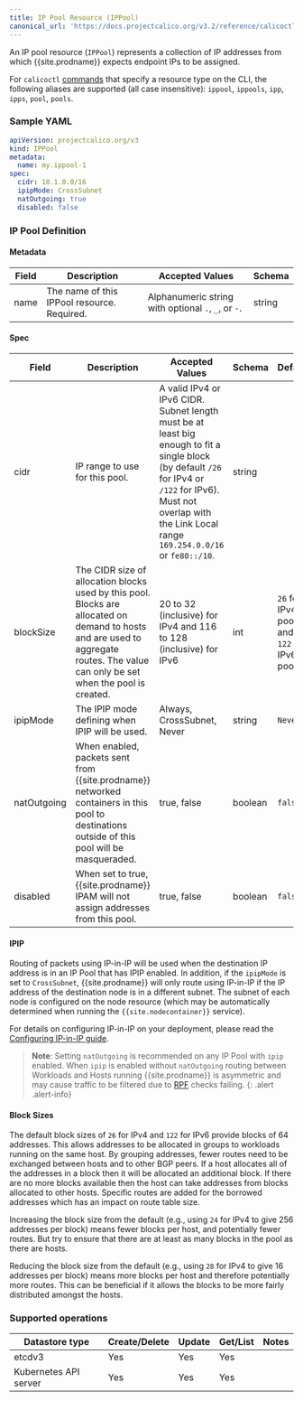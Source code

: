 ```yaml
---
title: IP Pool Resource (IPPool)
canonical_url: 'https://docs.projectcalico.org/v3.2/reference/calicoctl/resources/ippool'
---
```


An IP pool resource (`IPPool`) represents a collection of IP addresses from which {{site.prodname}} expects
endpoint IPs to be assigned.

For `calicoctl` [commands]({{site.baseurl}}/{{page.version}}/reference/calicoctl/commands/) that specify a resource type on the CLI, the following
aliases are supported (all case insensitive): `ippool`, `ippools`, `ipp`, `ipps`, `pool`, `pools`.

### Sample YAML

```yaml
apiVersion: projectcalico.org/v3
kind: IPPool
metadata:
  name: my.ippool-1
spec:
  cidr: 10.1.0.0/16
  ipipMode: CrossSubnet
  natOutgoing: true
  disabled: false
```

### IP Pool Definition

#### Metadata

| Field       | Description                 | Accepted Values   | Schema |
|-------------|-----------------------------|-------------------|--------|
| name     |  The name of this IPPool resource. Required. | Alphanumeric string with optional `.`, `_`, or `-`. | string |

#### Spec

| Field       | Description                 | Accepted Values   | Schema | Default    |
|-------------|-----------------------------|-------------------|--------|------------|
| cidr     | IP range to use for this pool.  | A valid IPv4 or IPv6 CIDR. Subnet length must be at least big enough to fit a single block (by default `/26` for IPv4 or `/122` for IPv6). Must not overlap with the Link Local range `169.254.0.0/16` or `fe80::/10`. | string | |
| blockSize | The CIDR size of allocation blocks used by this pool. Blocks are allocated on demand to hosts and are used to aggregate routes. The value can only be set when the pool is created. | 20 to 32 (inclusive) for IPv4 and 116 to 128 (inclusive) for IPv6 | int| `26` for IPv4 pools and `122` for IPv6 pools. |
| ipipMode | The IPIP mode defining when IPIP will be used. | Always, CrossSubnet, Never | string| `Never` |
| natOutgoing | When enabled, packets sent from {{site.prodname}} networked containers in this pool to destinations outside of this pool will be masqueraded. | true, false | boolean | `false` |
| disabled | When set to true, {{site.prodname}} IPAM will not assign addresses from this pool. | true, false | boolean | `false` |

#### IPIP
Routing of packets using IP-in-IP will be used when the destination IP address
is in an IP Pool that has IPIP enabled.  In addition, if the `ipipMode` is set to `CrossSubnet`,
{{site.prodname}} will only route using IP-in-IP if the IP address of the destination node is in a different
subnet. The subnet of each node is configured on the node resource (which may be automatically 
determined when running the `{{site.nodecontainer}}` service).

For details on configuring IP-in-IP on your deployment, please read the
[Configuring IP-in-IP guide]({{site.baseurl}}/{{page.version}}/usage/configuration/ip-in-ip).


> **Note**: Setting `natOutgoing` is recommended on any IP Pool with `ipip` enabled.
When `ipip` is enabled without `natOutgoing` routing between Workloads and
Hosts running {{site.prodname}} is asymmetric and may cause traffic to be filtered due to
[RPF](https://en.wikipedia.org/wiki/Reverse_path_forwarding) checks failing.
{: .alert .alert-info}

#### Block Sizes
The default block sizes of `26` for IPv4 and `122` for IPv6 provide blocks of 64 addresses. This allows addresses to be allocated in groups to workloads running on the same host. By grouping addresses, fewer routes need to be exchanged between hosts and to other BGP peers. If a host allocates all of the addresses in a block then it will be allocated an additional block. If there are no more blocks available then the host can take addresses from blocks allocated to other hosts. Specific routes are added for the borrowed addresses which has an impact on route table size.

Increasing the block size from the default (e.g., using `24` for IPv4 to give 256 addresses per block) means fewer blocks per host, and potentially fewer routes. But try to ensure that there are at least as many blocks in the pool as there are hosts.

Reducing the block size from the default (e.g., using `28` for IPv4 to give 16 addresses per block) means more blocks per host and therefore potentially more routes. This can be beneficial if it allows the blocks to be more fairly distributed amongst the hosts.

### Supported operations

| Datastore type        | Create/Delete | Update | Get/List | Notes
|-----------------------|---------------|--------|----------|------
| etcdv3                | Yes           | Yes    | Yes      |
| Kubernetes API server | Yes           | Yes    | Yes      |
